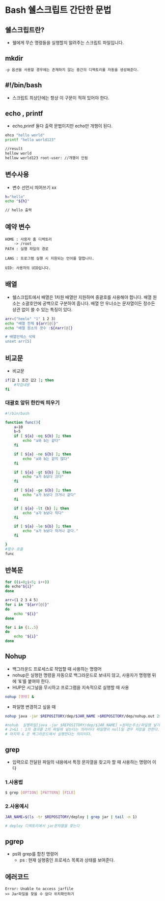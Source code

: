 # Bash 쉘스크립트 간단한 문법

## 쉘스크립트란?
- 쉘에게 무슨 명령들을 실행할지 알려주는 스크립트 파일입니다.

## mkdir 
```bash
-p 옵션을 사용할 경우에는 존재하지 않는 중간의 디렉토리를 자동을 생성해준다.
```

## #!/bin/bash
- 스크립트 최상단에는 항상 이 구문이 적혀 있어야 한다.



## echo , printf
- echo,printf 둘다 출력 문법이지만 echo만 개행이 된다.
```bash
ehco "hello world"
printf "hello world123"

//result
hellow world
hellow world123 root-user: //개행이 안됨
```

## 변수사용
- 변수 선언시 띄어쓰기 xx

```bash
h="hello"
echo "${h}"

// hello 출력
```

## 예약 변수
```
HOME : 사용자 홈 디렉토리  
    -> /root
PATH : 실행 파일의 경로 

LANG : 프로그램 실행 시 지원되는 언어를 말합니다.

UID: 사용자의 UID입니다.
```

## 배열
- 쉘스크립트에서 배열은 1차원 배열만 지원하며 중괄호를 사용해야 합니다. 배열 원소는 소괄호안에 공백으로 구분하여 줍니다. 배열 안 우너소는 문자열이든 정수든 상관 없이 쓸 수 있는 특징이 있다.

```bash
arr=("heelo" "1" 1 2 3)
echo "배열 전체 ${arr[@]}"
echo "배열 원소의 갯수 :${#arr[@]}

# 배열인덱스 삭제 
unset arr[5] 
```

## 비교문
- 비교문
```bash
if[값 1 조건 값2 ]; then
    #작업내용
fi 
```

### 대괄호 앞뒤 한칸씩 띄우기

```bash
#!/bin/bash

function func(){
    a=10
    b=5
    if [ ${a} -eq ${b} ]; then
        echo "a와 b는 같다"
    fi

    if [ ${a} -ne ${b} ]; then
        echo "a와 b는 같지 않다"
    fi

    if [ ${a} -gt ${b} ]; then
        echo "a가 b보다 크다"
    fi

    if [ ${a} -ge ${b} ]; then
        echo "a가 b보다 크거나 같다"
    fi

    if [ ${a} -lt {b} ]; then
        echo "a가 b보다 작다"
    fi

    if [ ${a} -le ${b} ]; then
        echo "a가 b보다 작거나 같다."
    fi

}
#함수 호출
func  
```


## 반복문

```bash
for ((i=0;i<5; i++))
do echo"${i}"
done

arr=(1 2 3 4 5)
for i in "${arr[@]}"
do
    echo "${i}"
done

for i in {1..5}
do
    echo "${i}"
done
```




## Nohup
- 백그라운드 프로세스로 작업할 때 사용하는 명령어
- nohup은 실행한 명령을 자동으로 백그라운드로 보내지 않고, 사용자가 명령행 뒤에 '&'를 붙여야 한다.
- HUP은 시그널을 무시하고 프로그램을 지속적으로 실행할 때 사용

```bash
nohup [명령] & 
```
- 파일명 변경하고 싶을 때
```bash
nohup java -jar $REPOSITORY/dep/$JAR_NAME >$REPOSITORY/dep/nohup.out 2>&1 &

#nohub  실행파일[java -jar $REPOSITORY/dep/$JAR_NAME] >원하는주소/파일명 넣기[>$REPOSITORY/dep/nohup.out]
# 2>&1 : 1의 결과를 2의 파일에 넣는다는 의미이다 파일명이 null일 경우 저장을 안한다.
# 마지막 & 은 백그라운드에서 실행한다는 의미이다.
```

## grep 
- 입력으로 전달된 파일의 내용에서 특정 문자열을 찾고자 할 때 사용하는 명령어 이다
### 1.사용법
```bash
$ grep [OPTION] [PATTERN] [FILE]
```

### 2.사용예시
```bash
JAR_NAME=$(ls -tr $REPOSITORY/deploy | grep jar | tail -n 1)
 
# deploy 디렉토리에서 jar문자열을 찾는다
```


## pgrep 

- ps와 grep를 합친 명령어
    - ps : 현재 실행중인 프로세스 목록과 상태를 보여준다.


## 에러코드

```
Error: Unable to access jarfile
>> Jar파일을 찾을 수 없다 위치확인하기
```
